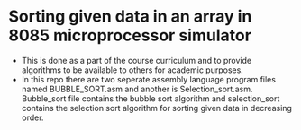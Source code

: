 # Sorting given data in an array in 8085 microprocessor simulator
* This is done as a part of the course curriculum and to provide algorithms to be available to others for academic purposes.
* In this repo there are two seperate assembly language program files named BUBBLE_SORT.asm and another is Selection_sort.asm. Bubble_sort file contains the bubble sort algorithm and selection_sort contains the selection sort algorithm for sorting given data in decreasing order. 
